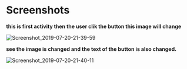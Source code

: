 # Screenshots

<b>this is first activity then the user clik the button this image will change</b>

![Screenshot_2019-07-20-21-39-59](https://user-images.githubusercontent.com/45679427/61581098-56d71d00-ab37-11e9-9db2-9e58b2357354.png)

<b> see the image is changed and the text of the button is also changed.</b>

![Screenshot_2019-07-20-21-40-11](https://user-images.githubusercontent.com/45679427/61581096-50e13c00-ab37-11e9-989e-9c69728ffbe2.png)




